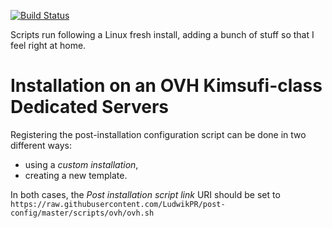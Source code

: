 [![Build Status](https://travis-ci.org/MatthieuMichon/post-config.svg?branch=master)](https://travis-ci.org/MatthieuMichon/post-config)

Scripts run following a Linux fresh install, adding a bunch of stuff so that I feel right at home.

# Installation on an  OVH Kimsufi-class Dedicated Servers

Registering the post-installation configuration script can be done in two different ways:

* using a *custom installation*,
* creating a new template.

In both cases, the *Post installation script link* URI should be set to  ``https://raw.githubusercontent.com/LudwikPR/post-config/master/scripts/ovh/ovh.sh``
